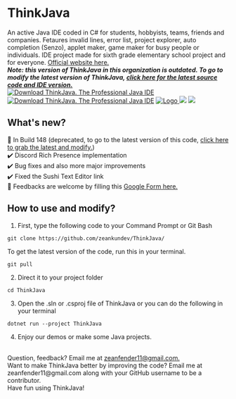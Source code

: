 # ThinkJava
An active Java IDE coded in C# for students, hobbyists, teams, friends and companies. Fetaures invalid lines, error list, project explorer, auto completion (Senzo), applet maker, game maker for busy people or individuals. IDE project made for sixth grade elementary school project and for everyone. [Official website here.](https://zeanfender119.wixsite.com/thinkjava)
</br>
***Note: this version of ThinkJava in this organization is outdated. To go to modify the latest version of ThinkJava, [click here for the latest source code and IDE version.](https://github.com/zeankundev/ThinkJava)***
<br>
[![Download ThinkJava. The Professional Java IDE](https://img.shields.io/sourceforge/dm/thinkjava-ide.svg)](https://sourceforge.net/projects/thinkjava-ide/files/latest/download)
[![Download ThinkJava. The Professional Java IDE](https://img.shields.io/sourceforge/dt/thinkjava-ide.svg)](https://sourceforge.net/projects/thinkjava-ide/files/latest/download)
  <a href="https://discord.com/invite/YARVk4qP2H">
    <img alt="Logo" src="https://discordapp.com/api/guilds/808892733204332575/widget.png?style=shield">
  </a>
<img src="https://img.shields.io/badge/status-stable-green">
<img src="https://img.shields.io/badge/buildversion-148-red">

## What's new?
:pushpin: In Build 148 (deprecated, to go to the latest version of this code, [click here to grab the latest and modify.](https://github.com/zeankundev/ThinkJava))
<br>
:heavy_check_mark: Discord Rich Presence implementation
</br>
:heavy_check_mark: Bug fixes and also more major improvements
<br>
:heavy_check_mark: Fixed the Sushi Text Editor link
<br>
:speech_balloon: Feedbacks are welcome by filling this [Google Form here.](https://forms.gle/V8GF3tsW4jnztFKF6)

## How to use and modify?
1. First, type the following code to your Command Prompt or Git Bash
```
git clone https://github.com/zeankundev/ThinkJava/
```
To get the latest version of the code, run this in your terminal.
```
git pull
```
2. Direct it to your project folder
```
cd ThinkJava
```
3. Open the .sln or .csproj file of ThinkJava or you can do the following in your terminal
```
dotnet run --project ThinkJava
```
4. Enjoy our demos or make some Java projects.
<br>
Question, feedback? Email me at <a href="mailto:zeanfender11@gmail.com">zeanfender11@gmail.com.</a>
<br>
Want to make ThinkJava better by improving the code? Email me at zeanfender11@gmail.com along with your GitHub username to be a contributor.
<br>
Have fun using ThinkJava!
<br>
